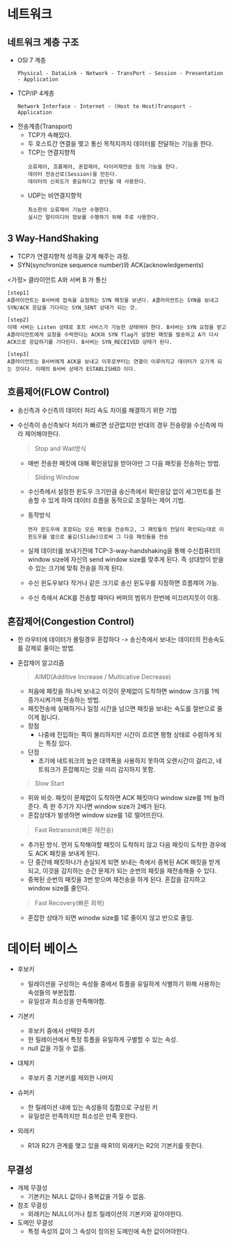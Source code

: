 # 네트워크
## 네트워크 계층 구조
- OSI 7 계층
    ```
    Physical - DataLink - Network - TransPort - Session - Presentation - Application
    ```
- TCP/IP 4계층
    ```
    Network Interface - Internet - (Host to Host)Transport - Application
    ```
- 전송계층(Transport)
    - TCP가 속해있다. 
    - 두 호스트간 연결을 맺고 통신 목적지까지 데이터를 전달하는 기능을 한다. 
    - TCP는 연결지향적
        ```
        오류제어, 흐름제어, 혼잡제어, 타이머재전송 등의 기능을 한다.
        데이터 전송선로(Session)을 만든다.
        데이터의 신뢰도가 중요하다고 판단될 때 사용한다.
        ```
    - UDP는 비연결지향적
        ```
        최소한의 오류제어 기능만 수행한다.
        실시간 멀티미디어 정보를 수행하기 위해 주로 사용한다.
        ```

## 3 Way-HandShaking
- TCP가 연결지향적 성격을 갖게 해주는 과정.
- SYN(synchronize sequence number)와 ACK(acknowledgements)

<가정> 
클라이언트 A와 서버 B 가 통신 <br>
```
[step1]
A클라이언트는 B서버에 접속을 요청하는 SYN 패킷을 보낸다. A클라이언트는 SYN을 보내고 SYN/ACK 응답을 기다리는 SYN_SENT 상태가 되는 것.

[step2]
이때 서버는 Listen 상태로 포트 서비스가 가능한 상태여야 한다. B서버는 SYN 요청을 받고 A클라이언트에게 요청을 수락한다는 ACK와 SYN flag가 설정된 패킷을 발송하고 A가 다시 ACK으로 응답하기를 기다린다. B서버는 SYN_RECEIVED 상태가 된다.

[step3]
A클라이언트는 B서버에게 ACK을 보내고 이후로부터는 연결이 이루어지고 데이터가 오가게 되는 것이다. 이때의 B서버 상태가 ESTABLISHED 이다. 
```

## 흐름제어(FLOW Control)
- 송신측과 수신측의 데이터 처리 속도 차이를 해결하기 위한 기법
- 수신측이 송신측보다 처리가 빠르면 상관없지만 반대의 경우 전송량을 수신측에 따라 제어해야한다.

    > Stop and Wait방식
    - 매번 전송한 패킷에 대해 확인응답을 받아야만 그 다음 패킷을 전송하는 방법.

    > Sliding Window
    - 수신측에서 설정한 윈도우 크기만큼 송신측에서 확인응답 없이 세그먼트를 전송할 수 있게 하여 데이터 흐름을 동적으로 조절하는 제어 기법.

    - 동작방식
        ```
        먼저 윈도우에 포함되는 모든 패킷을 전송하고, 그 패킷들의 전달이 확인되는대로 이 윈도우를 옆으로 옮김(Slide)으로써 그 다음 패킷들을 전송
        ```
    - 실제 데이터를 보내기전에 TCP-3-way-handshaking을 통해 수신컴퓨터의 window size에 자신의 send window size를 맞추게 된다. 즉 상대방이 받을 수 있는 크기에 맞춰 전송을 하게 된다. 
    - 수신 윈도우보다 작거나 같은 크기로 송신 윈도우를 지정하면 흐름제어 가능. 
    - 수신 측에서 ACK를 전송할 때마다 버퍼의 범위가 한번에 미끄러지듯이 이동.

## 혼잡제어(Congestion Control)
- 한 라우터에 데이터가 몰릴경우 혼잡하다 -> 송신측에서 보내는 데이터의 전송속도를 강제로 줄이는 방법.
- 혼잡제어 알고리즘
    > AIMD(Additive Increase / Multicative Decrease)
    - 처음에 패킷을 하나씩 보내고 이것이 문제없이 도착하면 window 크기를 1씩 증가시켜가며 전송하는 방법. 
    - 패킷전송에 실패하거나 일정 시간을 넘으면 패킷을 보내는 속도를 절반으로 줄이게 됩니다. 
    - 장점 
        - 나중에 진입하는 쪽이 불리하지만 시간이 흐르면 평형 상태로 수렴하게 되는 특징 있다. 
    - 단점
        - 초기에 네트워크의 높은 대역폭을 사용하지 못하여 오랜시간이 걸리고, 네트워크가 혼잡해지는 것을 미리 감지하지 못함.

    > Slow Start
    - 위와 비슷. 패킷이 문제없이 도착하면 ACK 패킷마다 window size를 1씩 늘려준다. 즉 한 주기가 지나면 window size가 2배가 된다. 
    - 혼잡상태가 발생하면 window size를 1로 떨어뜨린다. 

    > Fast Retransmit(빠른 재전송)
    - 추가된 방식. 먼저 도착해야할 패킷이 도착하지 않고 다음 패킷이 도착한 경우에도 ACK 패킷을 보내게 된다. 
    - 단 중간에 패킷하나가 손실되게 되면 보내는 측에서 중복된 ACK 패킷을 받게 되고, 이것을 감지하는 순간 문제가 되는 순번의 패킷을 재전송해줄 수 있다. 
    - 중복된 순번의 패킷을 3번 받으며 재전송을 하게 된다. 혼잡을 감지하고 window size를 줄인다.
    
    > Fast Recovery(빠른 회복)
    - 혼잡한 상태가 되면 winodw size를 1로 줄이지 않고 반으로 줄임. 
# 데이터 베이스
- 후보키 
    - 릴레이션을 구성하는 속성들 중에서 튜플을 유일하게 식별하기 위해 사용하는 속성들의 부분집합. 
    - 유일성과 최소성을 만족해야함.
    
- 기본키
    - 후보키 중에서 선택한 주키
    - 한 릴레이션에서 특정 튜플을 유일하게 구별할 수 있는 속성.
    - null 값을 가질 수 없음. 

- 대체키
    - 후보키 중 기본키를 제외한 나머지

- 슈퍼키
    - 한 릴레이션 내에 있는 속성들의 집합으로 구성된 키
    - 유일성은 만족하지만 최소성은 만족 못한다. 

- 외래키
    - R1과 R2가 관계를 맺고 있을 때 R1의 외래키는 R2의 기본키를 뜻한다.

## 무결성
- 개체 무결성
    -  기본키는 NULL 값이나 중복값을 가질 수 없음.
- 참조 무결성
    - 외래키는 NULL이거나 참조 릴레이션의 기본키와 같아야한다.
- 도메인 무결성
    - 특정 속성의 값이 그 속성이 정의된 도메인에 속한 값이어야한다. 



